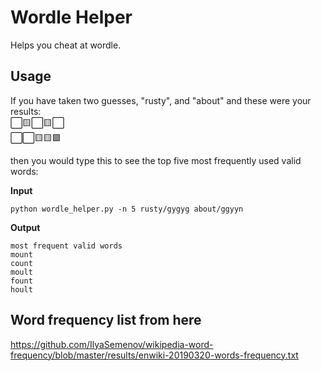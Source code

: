 # Wordle Helper
Helps you cheat at wordle.

## Usage
If you have taken two guesses, "rusty", and "about" and these were your results:  
⬜🟨⬜🟨⬜  
⬜⬜🟨🟨🟩  

then you would type this to see the top five most frequently used valid words:

**Input**
```
python wordle_helper.py -n 5 rusty/gygyg about/ggyyn
```

**Output**
```
most frequent valid words
mount
count
moult
fount
hoult
```

## Word frequency list from here
https://github.com/IlyaSemenov/wikipedia-word-frequency/blob/master/results/enwiki-20190320-words-frequency.txt
